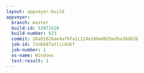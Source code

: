 ```yaml
---
layout: appveyor-build
appveyor:
  branch: master
  build-id: 52071628
  build-number: 823
  commit: 26a91626ae4af6fa1c124e106e602bedba36d626
  job-id: 7xn6b87atticdsbf
  job-number: 1
  os-name: Windows
  test-result: 1
---
```

